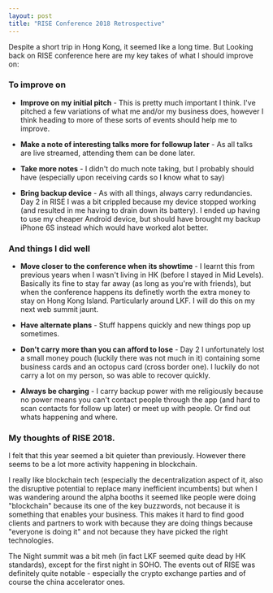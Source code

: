 ```yaml
---
layout: post
title: "RISE Conference 2018 Retrospective"
---
```


Despite a short trip in Hong Kong, it seemed like a long time. But Looking back on RISE conference here are my key takes of what I should improve on:

### To improve on

* **Improve on my initial pitch** - This is pretty much important I think. I've pitched a few variations of what me and/or my business does, however I think heading to more of these sorts of events should help me to improve.

* **Make a note of interesting talks more for followup later** - As all talks are live streamed, attending them can be done later.

* **Take more notes** - I didn't do much note taking, but I probably should have (especially upon receiving cards so I know what to say)

* **Bring backup device** - As with all things, always carry redundancies. Day 2 in RISE I was a bit crippled because my device stopped working (and resulted in me having to drain down its battery). I ended up having to use my cheaper Android device, but should have brought my backup iPhone 6S instead which would have worked alot better.

### And things I did well

* **Move closer to the conference when its showtime** - I learnt this from previous years when I wasn't living in HK (before I stayed in Mid Levels). Basically its fine to stay far away (as long as you're with friends), but when the conference happens its definetly worth the extra money to stay on Hong Kong Island. Particularly around LKF. I will do this on my next web summit jaunt.

* **Have alternate plans** - Stuff happens quickly and new things pop up sometimes.

* **Don't carry more than you can afford to lose** - Day 2 I unfortunately lost a small money pouch (luckily there was not much in it) containing some business cards and an octopus card (cross border one). I luckily do not carry a lot on my person, so was able to recover quickly.

* **Always be charging** - I carry backup power with me religiously because no power means you can't contact people through the app (and hard to scan contacts for follow up later) or meet up with people. Or find out whats happening and where.

### My thoughts of RISE 2018.

I felt that this year seemed a bit quieter than previously. However there seems to be a lot more activity happening in blockchain.

I really like blockchain tech (especially the decentralization aspect of it, also the disruptive potential to replace many inefficient incumbents) but when I was wandering around the alpha booths it seemed like people were doing "blockchain" because its one of the key buzzwords, not because it is something that enables your business. This makes it hard to find good clients and partners to work with because they are doing things because "everyone is doing it" and not because they have picked the right technologies.

The Night summit was a bit meh (in fact LKF seemed quite dead by HK standards), except for the first night in SOHO. The events out of RISE was definitely quite notable - especially the crypto exchange parties and of course the china accelerator ones.
